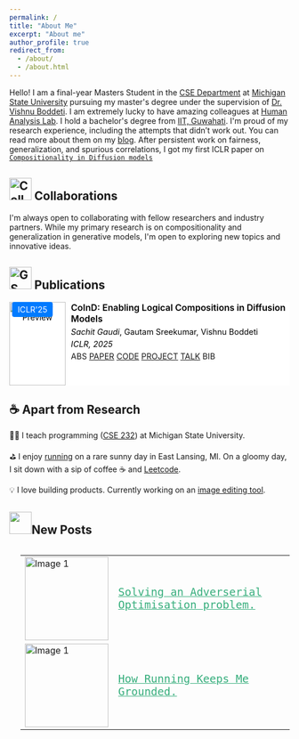 ```yaml
---
permalink: /
title: "About Me"
excerpt: "About me"
author_profile: true
redirect_from: 
  - /about/
  - /about.html
---
```

Hello! I am a final-year Masters Student in the [CSE Department](http://www.cse.msu.edu) at [Michigan State University](http://www.msu.edu/) pursuing my master's degree under the supervision of [Dr. Vishnu Boddeti](http://vishnu.boddeti.net/).  I am extremely lucky to have amazing colleagues at [Human Analysis Lab](https://hal.cse.msu.edu/). I hold a bachelor's degree from [IIT, Guwahati](https://www.iitg.ac.in/). I'm proud of my research experience, including the attempts that didn’t work out. You can read more about them on my [blog](https://sachit3022.github.io/blog/). After persistent work on fairness, generalization, and spurious correlations, I got my first ICLR paper on <a href="javascript:void(0)" onclick="scrollToSection('pub')">``Compositionality in Diffusion models``</a> 
<h2>
  <img src="images/collaboration.png" width="40" height="40" alt="Collaboration Icon"> Collaborations
</h2>


<p>I'm always open to collaborating with fellow researchers and industry partners. While my primary research is on compositionality and generalization in generative models, I'm open to exploring new topics and innovative ideas.</p>

<h2 id='pub'>
  <img src="images/gs.png" width="40" height="40" alt="GS Icon"> Publications
</h2>


<style>
  .hidden {
    display: none;
  }
</style>

<ol style="list-style: none; margin: 0; padding: 0; font-size: 0.9rem;">
  <li>
    <div style="display: flex; align-items: stretch
    ;  background-color: #ffffff; color: #000000;">
      <!-- Image Container (20%) -->
      <div style="flex: 0 0 20%; position: relative; text-align: center; height: 150px; margin: 0; align-self: flex-start;">
        <!-- Badge over the image -->
        <div style="position: absolute; top: 5px; left: 5px;">
          <abbr class="badge badge-info" style="background-color: #007bff; color: #fff; padding: 5px 10px; border-radius: 4px;">
            ICLR'25
          </abbr>
        </div>
        <!-- Image resized evenly and cropped from the center -->
        <img
          src="files/CoInD.png"
          alt="Paper Preview"
          style="width: 100%; height: 100%; object-fit: cover; object-position: center; display: block; margin: 0; block; margin: 0;"
          class="teaser img-fluid"
        >
      </div>
      <!-- Text Container (80%) -->
      <div style="flex: 0 0 80%; padding: 0 10px;">
        <!-- Title -->
        <div class="title" style="font-size: 1.0rem; font-weight: 600; margin-bottom: 5px;">
          CoInD: Enabling Logical Compositions in Diffusion Models
        </div>
        <!-- Authors -->
        <div class="author" style="margin-bottom: 5px;">
          <em>Sachit Gaudi</em>, Gautam Sreekumar, Vishnu Boddeti
        </div>
        <!-- Periodical -->
        <div class="periodical" style="margin-bottom: 5px;">
          <em>ICLR, 2025</em>
        </div>
        <!-- Links/Buttons -->
        <div class="links" style="margin-bottom: 5px;">
          <a class="btn btn-sm btn-outline-dark mr-2" role="button" onclick="toggleAbstract()">ABS</a>
          <a
            href="https://openreview.net/forum?id=cCRlEvjrx4"
            class="btn btn-sm btn-outline-dark mr-2"
            role="button"
            target="_blank" rel="noopener noreferrer"
          >PAPER</a>
          <a
            href="https://github.com/sachit3022/compositional-generation"
            class="btn btn-sm btn-outline-dark"
            role="button"
            target="_blank" rel="noopener noreferrer"
          >CODE</a>
          <a
            href="https://sachit3022.github.io/logical-compositionality"
            class="btn btn-sm btn-outline-dark"
            role="button"
            target="_blank" rel="noopener noreferrer"
          >PROJECT</a>
          <a
            href="https://sachit3022.github.io/logical-compositionality"
            class="btn btn-sm btn-outline-dark"
            role="button"
            target="_blank" rel="noopener noreferrer"
          >TALK</a>
          <a class="btn btn-sm btn-outline-dark mr-2" role="button" onclick="toggleBib()">BIB</a>
        </div>
        <!-- Hidden Abstract -->
        <div id="abstract" class="abstract hidden" style="font-size: 0.85rem; line-height: 1.5; border-top: 1px solid #ddd; padding-top: 10px;">
          <p>
            How can we learn generative models to sample data with arbitrary logical compositions of statistically independent attributes? The prevailing solution is to sample from distributions expressed as a composition of attributes' conditional marginal distributions under the assumption that they are statistically independent. This paper shows that standard conditional diffusion models violate this assumption, even when all attribute compositions are observed during training. And, this violation is significantly more severe when only a subset of the compositions is observed. We propose CoInD to address this problem. It explicitly enforces statistical independence between the conditional marginal distributions by minimizing Fisher’s divergence between the joint and marginal distributions. The theoretical advantages of CoInD are reflected in both qualitative and quantitative experiments, demonstrating a significantly more faithful and controlled generation of samples for arbitrary logical compositions of attributes. The benefit is more pronounced for scenarios that current solutions relying on the assumption of conditionally independent marginals struggle with, namely, logical compositions involving the NOT operation and when only a subset of compositions are observed during training.
          </p>
        </div>
        <!-- Hidden BibTeX -->
        <div id="bib" class="bib hidden" style="font-size: 0.85rem; line-height: 1.5; border-top: 1px solid #ddd; padding-top: 10px;">
          <p>
            @inproceedings{gaudi2025coind,<br>
            &nbsp;&nbsp;title={CoInD: Enabling Logical Compositions in Diffusion Models},<br>
            &nbsp;&nbsp;author={Sachit Gaudi and Gautam Sreekumar and Vishnu Boddeti},<br>
            &nbsp;&nbsp;booktitle={The Thirteenth International Conference on Learning Representations},<br>
            &nbsp;&nbsp;year={2025},<br>
            &nbsp;&nbsp;url={https://openreview.net/forum?id=cCRlEvjrx4}<br>
            }
          </p>
        </div>
      </div>
    </div>
  </li>
</ol>

<script>
  function toggleAbstract() {
    var abstractBlock = document.getElementById("abstract");
    abstractBlock.classList.toggle("hidden");
  }
  function toggleBib() {
    var bibBlock = document.getElementById("bib");
    bibBlock.classList.toggle("hidden");
  }
</script>






## ☕  Apart from Research

🧑‍🏫 I teach programming ([CSE 232](https://sachit3022.github.io/teaching/2023-fall)) at Michigan State University. 

⛳  I enjoy [running](https://sachit3022.github.io/other-blog/posts/running/ ) on a rare sunny day in East Lansing, MI. On a gloomy day, I sit down with a sip of coffee ☕ and [Leetcode](https://leetcode.com/u/sachit3022/).  

💡 I love building products. Currently working on an [image editing tool](https://sachit3022.github.io/other-blog/posts/product/).





<h2><img src="https://sachit3022.github.io/images/image.png" width="40" height="40">New Posts</h2>

<div style="display: flex; align-items: center;">
<div style="margin-left: 20px;">
<table style="border: none;">
<tr style="border: none;">
    <td style="border: none;"><img src="https://sachit3022.github.io/other-blog/posts/adv_opt/IMG_894ED9BDAD53-1.jpeg" alt="Image 1" width="150" height="150"> 
</td>
    <td style="border: none; color:red; font-family:Monospace; font-size:1.5em;"> <a href="https://sachit3022.github.io/other-blog/posts/adv_opt/ " style="color:#36AE7C;"> Solving an Adverserial Optimisation problem.
</a>  </td>
</tr >
<tr style="border: none;">
    <td style="border: none; "><img src="../images/image-1.png" alt="Image 1" width="150" height="150"></td>
    <td style="border: none; font-family:Monospace; font-size:1.5em "> <a href="https://sachit3022.github.io/other-blog/posts/running/ " style="color:#36AE7C;">How Running Keeps Me Grounded.</a>  </td>
</tr >

</table>
</div>
</div>


<script>
  function scrollToSection(sectionId) {
    var element = document.getElementById(sectionId);
    if (element) {
      element.scrollIntoView({ behavior: 'smooth' });
    }
  }
</script>